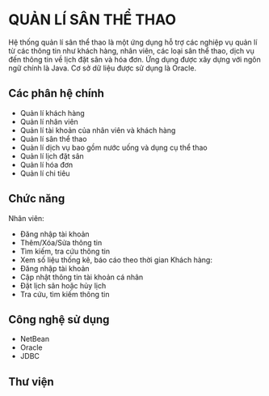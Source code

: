 
# QUẢN LÍ SÂN THỂ THAO

Hệ thống quản lí sân thể thao là một ứng dụng hỗ trợ các nghiệp vụ quản lí từ các thông tin như khách hàng, nhân viên, các loại sân thể thao, dịch vụ đến thông tin về lịch đặt sân và hóa đơn. Ứng dụng
được xây dựng với ngôn ngữ chính là Java. Cơ sở dữ liệu được sử dụng là Oracle. 




## Các phân hệ chính

+ Quản lí khách hàng
+ Quản lí nhân viên
+ Quản lí tài khoản của nhân viên và khách hàng
+ Quản lí sân thể thao
+ Quản lí dịch vụ bao gồm nước uống và dụng cụ thể thao
+ Quản lí lịch đặt sân
+ Quản lí hóa đơn
+ Quản lí chi tiêu
## Chức năng

Nhân viên:
+ Đăng nhập tài khoản
+ Thêm/Xóa/Sửa thông tin
+ Tìm kiếm, tra cứu thông tin
+ Xem số liệu thống kê, báo cáo theo thời gian
Khách hàng:
+ Đăng nhập tài khoản
+ Cập nhật thông tin tài khoản cá nhân
+ Đặt lịch sân hoặc hủy lịch
+ Tra cứu, tìm kiếm thông tin

## Công nghệ sử dụng
+ NetBean
+ Oracle
+ JDBC
## Thư viện